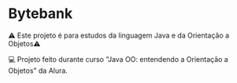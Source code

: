 # Bytebank

:warning: Este projeto é para estudos da linguagem Java e da Orientação a Objetos:warning:

:computer: Projeto feito durante curso "Java OO: entendendo a Orientação a Objetos" da Alura.
